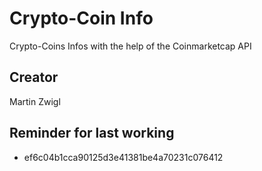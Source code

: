 # Crypto-Coin Info

Crypto-Coins Infos with the help of the Coinmarketcap API

## Creator

Martin Zwigl

## Reminder for last working
- ef6c04b1cca90125d3e41381be4a70231c076412